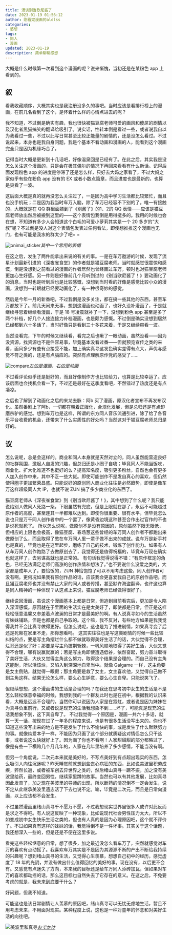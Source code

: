 ```yaml
---
title: 漫谈别当欧尼酱了
date: 2023-01-19 01:56:12
author: 刚看完漫画的aldlss
categories:
- 感想
tags: 
- 同人
- 漫画
updated: 2023-01-19
description: 简单聊聊感想
---
```

大概是什么时候第一次看到这个漫画的呢？说来惭愧，当初还是在某粉色 app 上看到的。

<!-- more -->
## 叙

看我收藏顺序，大概其实也是我注册没多久的事吧。当时应该是看排行榜上的漫画，在前几名看到了这个，是怀着什么样的心情点进去的呢？

我不知道，不过倒是确实有趣，我也很快被猫豆腐老师可爱的画风和傻屌的剧情以及汉化者黑猫搞笑的翻译给吸引了。说实话，性转本倒是看过一些，或者说我自以为我看过一些，不过以此写日常甚至比较正能量的剧情的，还是没怎么看过。不过说起来，本身也是我自身问题，我是个基本不看动画和漫画的人，能看到这个漫画完全只是因为机缘巧合了。

记得当时大概是更新到十几话吧，好像温泉回是已经有了。在此之后，其实我是没怎么关注这个漫画的，只是会在极其偶尔的情况下再回来看看有什么新话。记得后面发现粉色 app 的进度是停滞了还是怎么样，只好去大妈之家看了，不过大妈之家似乎有些在粉色 app 没有的 EX 或者小数点篇章，而且进度也是最新的，也算是爽看了一波。

这后面大概是真的就再没怎么关注过了，一是因为高中学习生活都比较繁忙，而且也没手机玩；二是因为我当时车万入脑，除了车万已经容不下别的了。唯一有接触的，大概就是在 QQ 群里面嫖到了《别酱了》的1、2的 QQ 表情——应该是猫豆腐老师放出然后被搬到这里的——这个表情包我倒是用得挺多的。我用的时候也会在想，不知道有多少人会知道这个白毛的可爱小萝莉其实是一个 20 多岁的“大叔”呢？不过倒是没人对这个表情包发表过任何看法，即使想推推这个漫画也无门，也有可能是我水的群太少了吧= =

![onimai_sticker](https://fastly.jsdelivr.net/gh/Ayaloia/ImgHosting/piconimai_sticker.webp)_其中一个常用的表情_


在这之后，发生了两件能拿出来说的有关的事。一是在车万遨游的时候，发现了流星计划最新引进的《深夜雀食堂》的作者就是猫豆腐老师。当时就感觉很震惊和感慨，倒是没想到之前看过的漫画的作者居然也曾经画过车万，顿时也对猫豆腐老师更加心生好感。另一件则是好像前几个月听到过的《别当欧尼酱了！》要动画化了的消息，当时也是听到后也是比较感慨，没想到当时看的好像是感觉比较小众的漫画，没想到一转眼就已经要动画化了，有一种很奇妙的感觉。

然后是今年一月的新番吧，不过我倒是没多关注，都在搞一些其他的东西，甚至车万都放下了。前几天闲来无事，想到这漫画也动画了，也好久没补漫画了，于是就继续寻思着继续看漫画，于是 18 号凌晨就补了一下，没想到粉色 app 甚至是多了两个补档，好几个人接连接力补档漫画，也是颇为感慨。不过倒是确实没想到居然已经都到六十多话了，当时好像只是看到三十多花来着，于是又继续爽看一波。

当然没看完，下午的时候又继续看，看完之后也瞅了一眼动画，虽然没看——因为没资源，找资源也不是件容易事，毕竟基本没看过番——但就预览宣传之类的来看，画风多少有些有点接受不能，加上确实真寻这发色确实差得有点大，声优与感觉不符之类的，还是有点膈应的。突然有点理解原作党的感受了……

![compare](https://fastly.jsdelivr.net/gh/Ayaloia/ImgHosting/pic2df47a653249d4418a00a273feb56588a3.webp)_左边是漫画，右边是动画_

不过看评论似乎还是挺好的，而且好像制作方也比较给力，也算是比较幸运了。应该后面也会找机会看一下，不过还是最好在这季度看吧，不然错过了热度还是有点凄凉。

之后也了解到了动画化之后的来龙去脉：阿b 买了漫画，原汉化者宣布不再发布汉化。虽然番剧上了阿b，一切都在朝着正版化，合规化发展，但是总归还是有点卸磨杀驴的感觉。想到车万也是这样，所谓的东方同人音乐流通引进，除了给了各音乐平台收费的机会，还带来了什么实质性的好处吗？当然这对于猫豆腐老师总归是好的。

## 议

怎么说呢，总是会这样的。商业和同人本身就是天然对立的，同人虽然能营造良好的社群氛围，激起人自发的兴趣，但总归还是小圈子自嗨；毕竟同人不能当饭吃，商业化、扩大化难道不也挺好的么？提高知名度，吸引更多粉丝，自然也会有更多人加入创作中来，其中不乏一些大佬。即使可能创作不是发自真心的喜欢，但仍然使得圈子更加繁荣昌盛。只能说好的原创同人商业化往往是必然趋势，即使是像车万这样超级同人大 IP，也就不说 ZUN 搞了多少商业化的东西了。

猫豆腐老师从《深夜雀食堂》到《别当欧尼酱了！》，其中想到了什么呢？我只能说给别人做同人死路一条，下限虽然有兜底，但是上限就在那了，永远不可能超过原作者的高度，甚至连其一半都难以达到。即使你很重要、很有水平，但毕竟怎么说也只是万千同人创作者中的一个罢了，像黄昏边境这种甚至合作出过官作的不也是说死就死了。
所以怎么说呢，做原创不是没有原因的，原创虽然下限无限低，但相应的上限也会极高，像猫豆腐、春场葱这些曾经的车万同人创作者不都跑出来做原创了么，而且取得了憋在车万同人里一辈子做不出来的成就。说车万是新手村也是真的，毕竟也是在这里起步，磨练了自己的技术，锻炼了创作能力。如果有人从车万同人创作跑路了去做原创去了，我觉得还是值得祝福的，毕竟车万现在确实也就这样了，去另谋高就也是正常的。
有句话我觉得说得不错：“有原作框定的角色，已经无法满足老师们高涨的创作热情和想法了。”也不要说什么没爱之类的，大家都是成年人了，要恰饭的，ZUN 神恰饱饱了可以不用考虑这些，同人创作者可没有啊。更何况如果我有原创作品的话，应该我会更喜爱我自己的原创作品吧。而且猫豆腐老师也并没有禁止大家的同人或者传播，甚至默许海盗翻译，也许这也算是同人精神的一种体现？从这点上来说，猫豆腐老师已经做得很好了。

继续说回漫画，虽说这个漫画基本上都是日常，但追到目前看完后，更加是令人陷入深深感慨。原因就在于里面的生活实在是太美好了，即使都是日常，但正是这样轻松惬意温馨又参差着点波澜的日常才是最美好的啊。有人说真寻如今的生活虽然有妹妹铺路，但是也都是自己争取的。这个嘛，我不反对，有些地方如果是我我觉得我并不会比真寻做得更好。但怎么说呢，这也是为了推进剧情，如果真寻变了后还是死赖在家里不走，那你想看吗。
这其实往往也是写这类剧情的时候一些比较纠结的点，要是写主角摆烂什么都不做就取得美好生活了的话，大伙觉得不合理，烂哥还是似了好；那要是写主角披荆斩棘，一帆风顺地取得了美好生活，大伙又觉得不合理，哪有说赢就赢的；若是写主角即使遭遇低谷，依然奋起，努力奋斗取得了美好生活，大伙又觉得主角这么努力，取得这个结果是合理的。而自己没有主角这能耐，所以活该烂，又陷入到深深地自卑当中。就像 Galgame 一样，这主角要是女主倒贴，就觉得一眼假；那主角要是救了女主，女主喜欢他，又觉得自己做不到主角这样。结果无论怎么样，要么心生妒意，要么心生自卑。只能说笑飞了。

但继续想想，这个漫画讲的生活是合理的吗？在我还在思考初中女生的生活是不是怎么轻松惬意幸福的时候，我想到我的一个群友此时也是在初中，根据我的认识来看，大概是远远不合理的。当然你可以说因为人家是在霓虹，或者说是因为妹妹在为真寻负重前行，又或者说是现充的生活我想象不到……坏了，可能真是现充的生活我想象不到，这下真自卑了。
不过我觉得一个原因是，漫画一共六十多话，就算一天一话，按现在过了一年多的程度来说，也是有很多生活没写出来的。你也不知道这些没写出来的地方是不是发生了什么不愉快的事，或是发生了什么默默努力的事。就像纯爱本子一样，不能因为只画了这个部分就质疑这对情侣怎么只干这事，或者说这么快就好上了。因为画了你也不看啊！人家甜甜甜的部分都略过了，像是有些一下横跨几个月几年的，人家在几年里培养了多少感情，不能当没有啊。

但另一个角度说，二次元本来就是美好的，不写点美好到有点超出现实的东西，怎么吸引人向往沉迷呢？昨天睡觉前就想到些丧心病狂的东西，比如说美波里积劳成疾，猝然长逝，或者被车创去异世界之类的，然后绪山真寻一蹶不振，加之没有美波里给药，最终变回男性，继续家里蹲的故事。当然也可以有其他发展，比如真寻因此发奋了，加之现在美波里的导师的出现，所以断药的情况倒不一定会发生，说不定从此继承美波里遗志活了下去也说不定。嘛，毕竟是二次元，而且是日常向漫画，以上应该都不会发生。

不过虽然漫画里绪山真寻千不愿万不愿，不过我想现实世界里很多人或许对此反而是求之不得吧。有人说这反映了一种现象，比如说现代社会男性压力太大，所以不如变成初中女生快乐生活之类的，但也有人真的是因为心理原因吧，这个就不评价了。不过如果真有这样的妹妹的话，我觉得倒不是一件坏事。其实关于这个话题，我还想深入一些的，但是还是不便在这里多说。

看完这些轻松惬意的日常，想了很多，加之最近没怎么看车万了，突然就感觉对车万的喜欢有点动摇了。我喜欢车万其实是不是因为其源源不断的产出不断给我持续的兴趣呢？想到绪山真寻的生活，又觉得心生羡慕，想想自己初中的经历，感觉虚度了 18 年的光阴，并没有做出什么值得回忆的美好的事。现在没有，以后更不会有。又感觉有点迷失了方向，本来我的目标还是给车万同人添砖加瓦，但如果对车万的喜欢都动摇的话，那么这目标也自然失去了它存在的意义。在这之后，不免要考虑的就是，我未来到底要干什么？

好问题，但我不知道。

可能这也是该日常剧情让人羡慕的原因吧，绪山真寻可以无忧无虑地生活，暂且不用考虑未来，不用面对现实。某种程度上说，这也是一种对童年的怀念和对美好生活的向往吧。

![美波里和真寻](https://fastly.jsdelivr.net/gh/Ayaloia/ImgHosting/picFmsECy4aEAACQa2.jpg)_[おでかけ](https://twitter.com/JDGE180112/status/1615389548196032513)_
